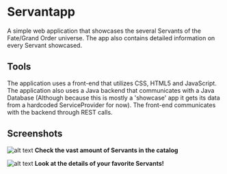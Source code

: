 # Servantapp
A simple web application that showcases the several Servants of the Fate/Grand Order universe. The app also contains detailed information on every Servant showcased.

## Tools
The application uses a front-end that utilizes CSS, HTML5 and JavaScript. The application also uses a Java backend that communicates with a Java Database (Although because this is mostly a 'showcase' app it gets its data from a hardcoded ServiceProvider for now). The front-end communicates with the backend through REST calls. 

## Screenshots
![alt text](https://raw.githubusercontent.com/luccahuijgens/servantapp/master/index.png)
**Check the vast amount of Servants in the catalog**

![alt text](https://raw.githubusercontent.com/luccahuijgens/servantapp/master/Servant.png)
**Look at the details of your favorite Servants!**
